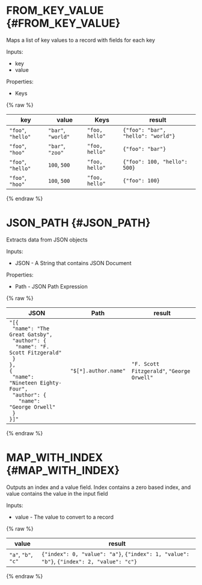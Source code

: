 # FROM_KEY_VALUE {#FROM_KEY_VALUE}

Maps a list of key values to a record with fields for each key

Inputs:

 * key
 * value

Properties:

 * Keys

{% raw %}

|key|value|Keys|result|
|---|-----|----|------|
|`"foo"`, `"hello"`|`"bar"`, `"world"`|`"foo, hello"`|`{"foo": "bar", "hello": "world"}`|
|`"foo"`, `"hoo"`|`"bar"`, `"zoo"`|`"foo, hello"`|`{"foo": "bar"}`|
|`"foo"`, `"hello"`|`100`, `500`|`"foo, hello"`|`{"foo": 100, "hello": 500}`|
|`"foo"`, `"hoo"`|`100`, `500`|`"foo, hello"`|`{"foo": 100}`|

{% endraw %}


# JSON_PATH {#JSON_PATH}

Extracts data from JSON objects

Inputs:

 * JSON - A String that contains JSON Document

Properties:

 * Path - JSON Path Expression

{% raw %}

|JSON|Path|result|
|----|----|------|
|`"[{`<br />` "name": "The Great Gatsby",`<br />` "author": {`<br />`  "name": "F. Scott Fitzgerald"`<br />` }`<br />`},`<br />`{`<br />` "name": "Nineteen Eighty-Four",`<br />` "author": {`<br />`   "name": "George Orwell"`<br />` }`<br />`}]"`|`"$[*].author.name"`|`"F. Scott Fitzgerald"`, `"George Orwell"`|

{% endraw %}


# MAP_WITH_INDEX {#MAP_WITH_INDEX}

Outputs an index and a value field. Index contains a zero based index, and value contains the value in the input field

Inputs:

 * value - The value to convert to a record

{% raw %}

|value|result|
|-----|------|
|`"a"`, `"b"`, `"c"`|`{"index": 0, "value": "a"}`, `{"index": 1, "value": "b"}`, `{"index": 2, "value": "c"}`|

{% endraw %}
